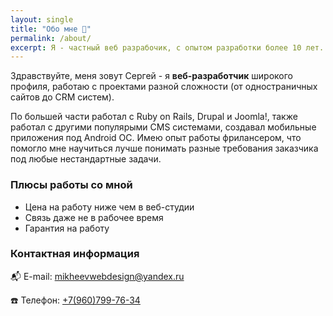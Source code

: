 ```yaml
---
layout: single
title: "Обо мне 🧓"
permalink: /about/
excerpt: Я - частный веб разрабочик, с опытом разработки более 10 лет. Имею опыт работы фрилансером, что помогло мне научиться лучше понимать разные требования заказчика под любые нестандартные задачи.
---
```


Здравствуйте, меня зовут Сергей - я **веб-разработчик** широкого профиля, работаю с проектами разной сложности (от одностраничных сайтов до CRM систем).

По большей части работал с Ruby on Rails, Drupal и Joomla!, также работал с другими популярыми CMS системами, создавал мобильные приложения под Android ОС. Имею опыт работы фрилансером, что помогло мне научиться лучше понимать разные требования заказчика под любые нестандартные задачи.

### Плюсы работы со мной
- Цена на работу ниже чем в веб-студии
- Связь даже не в рабочее время
- Гарантия на работу

### Контактная информация

:mailbox_with_mail: E-mail: [mikheevwebdesign@yandex.ru](mailto:email@domain.com)

:phone: Телефон: [+7(960)799-76-34](tel:89607997634)
